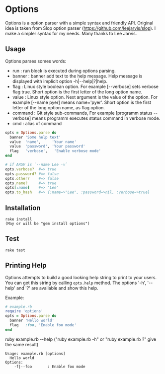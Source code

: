 Options
=======

Options is a option parser with a simple syntax and friendly API.
Original idea is taken from Slop option parser (https://github.com/leejarvis/slop). I make a simpler syntax for my needs.
Many thanks to Lee Jarvis.


Usage
-----

Options parses somes words:

* run     : run block is executed during options parsing.
* banner  : banner add text to the help message. Help message is displayed with implicit option -h|--help|?|help.
* flag    : Linux style boolean option. For example [--verbose] sets verbose flag true. Short option is the first letter of the long option name.
* value   : Linux style option. Next argument is the value of the option. For example [--name pyer] means name='pyer'. Short option is the first letter of the long option name, as flag option.
* command : Git style sub-commands, For example [programm status --verbose] means programm executes status command in verbose mode.
* cmd     : alias of command


```ruby
opts = Options.parse do
  banner 'Some help text'
  value  'name',     'Your name'
  value  'password', 'Your password'
  flag   'verbose',   'Enable verbose mode'
end

# if ARGV is `--name Lee -v`
opts.verbose?  #=> true
opts.password? #=> false
opts.other?    #=> false
opts.name?     #=> true
opts[:name]    #=> 'Lee'
opts.to_hash   #=> {:name=>"Lee", :password=>nil, :verbose=>true}

```

Installation
------------
    rake install
    (May or will be "gem install options")

Test
----
    rake test

Printing Help
-------------

Options attempts to build a good looking help string to print to your users.
You can get this string by calling `opts.help` method.
The options '-h', '--help' and '?' are available and show this help.

Example:

```ruby
# example.rb
require 'options'
opts = Options.parse do
  banner 'Hello world'
  flag   :foo, 'Enable foo mode'
end
```

ruby example.rb --help
("ruby example.rb -h" or "ruby example.rb ?" give the same result)
 
```
Usage: example.rb [options]
  Hello world
Options:
    -f|--foo       : Enable foo mode

```

